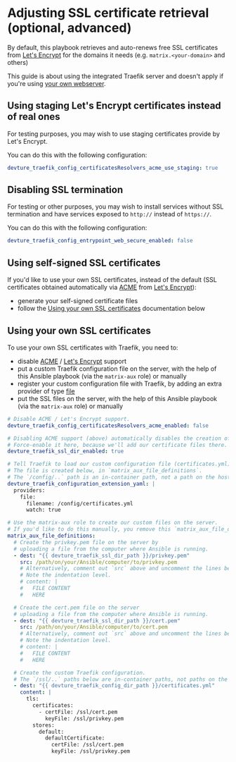# Adjusting SSL certificate retrieval (optional, advanced)

By default, this playbook retrieves and auto-renews free SSL certificates from [Let's Encrypt](https://letsencrypt.org/) for the domains it needs (e.g. `matrix.<your-domain>` and others)

This guide is about using the integrated Traefik server and doesn't apply if you're using [your own webserver](configuring-playbook-own-webserver.md).


## Using staging Let's Encrypt certificates instead of real ones

For testing purposes, you may wish to use staging certificates provide by Let's Encrypt.

You can do this with the following configuration:

```yaml
devture_traefik_config_certificatesResolvers_acme_use_staging: true
```


## Disabling SSL termination

For testing or other purposes, you may wish to install services without SSL termination and have services exposed to `http://` instead of `https://`.

You can do this with the following configuration:

```yaml
devture_traefik_config_entrypoint_web_secure_enabled: false
```


## Using self-signed SSL certificates

If you'd like to use your own SSL certificates, instead of the default (SSL certificates obtained automatically via [ACME](https://en.wikipedia.org/wiki/Automatic_Certificate_Management_Environment) from [Let's Encrypt](https://letsencrypt.org/)):

- generate your self-signed certificate files
- follow the [Using your own SSL certificates](#using-your-own-ssl-certificates) documentation below


## Using your own SSL certificates

To use your own SSL certificates with Traefik, you need to:

- disable [ACME](https://en.wikipedia.org/wiki/Automatic_Certificate_Management_Environment) / [Let's Encrypt](https://letsencrypt.org/) support
- put a custom Traefik configuration file on the server, with the help of this Ansible playbook (via the `matrix-aux` role) or manually
- register your custom configuration file with Traefik, by adding an extra provider of type [file](https://doc.traefik.io/traefik/providers/file/)
- put the SSL files on the server, with the help of this Ansible playbook (via the `matrix-aux` role) or manually

```yaml
# Disable ACME / Let's Encrypt support.
devture_traefik_config_certificatesResolvers_acme_enabled: false

# Disabling ACME support (above) automatically disables the creation of the SSL directory.
# Force-enable it here, because we'll add our certificate files there.
devture_traefik_ssl_dir_enabled: true

# Tell Traefik to load our custom configuration file (certificates.yml).
# The file is created below, in `matrix_aux_file_definitions`.
# The `/config/..` path is an in-container path, not a path on the host (like `/devture-traefik/config`). Do not change it!
devture_traefik_configuration_extension_yaml: |
  providers:
    file:
      filename: /config/certificates.yml
      watch: true

# Use the matrix-aux role to create our custom files on the server.
# If you'd like to do this manually, you remove this `matrix_aux_file_definitions` variable.
matrix_aux_file_definitions:
  # Create the privkey.pem file on the server by
  # uploading a file from the computer where Ansible is running.
  - dest: "{{ devture_traefik_ssl_dir_path }}/privkey.pem"
    src: /path/on/your/Ansible/computer/to/privkey.pem
	# Alternatively, comment out `src` above and uncomment the lines below to provide the certificate content inline.
	# Note the indentation level.
	# content: |
	#   FILE CONTENT
	#   HERE

  # Create the cert.pem file on the server
  # uploading a file from the computer where Ansible is running.
  - dest: "{{ devture_traefik_ssl_dir_path }}/cert.pem"
    src: /path/on/your/Ansible/computer/to/cert.pem
	# Alternatively, comment out `src` above and uncomment the lines below to provide the certificate content inline.
	# Note the indentation level.
	# content: |
	#   FILE CONTENT
	#   HERE

  # Create the custom Traefik configuration.
  # The `/ssl/..` paths below are in-container paths, not paths on the host (/`devture-traefik/ssl/..`). Do not change them!
  - dest: "{{ devture_traefik_config_dir_path }}/certificates.yml"
    content: |
      tls:
        certificates:
          - certFile: /ssl/cert.pem
            keyFile: /ssl/privkey.pem
        stores:
          default:
            defaultCertificate:
              certFile: /ssl/cert.pem
              keyFile: /ssl/privkey.pem
```

